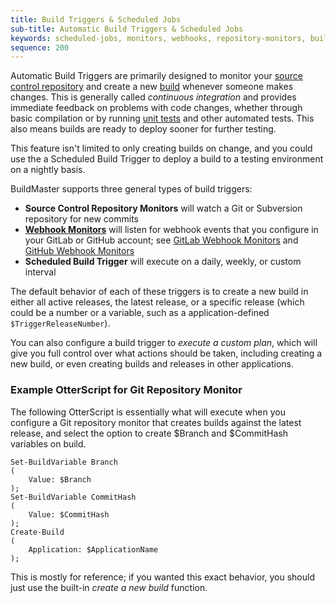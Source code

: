 ```yaml
---
title: Build Triggers & Scheduled Jobs
sub-title: Automatic Build Triggers & Scheduled Jobs
keywords: scheduled-jobs, monitors, webhooks, repository-monitors, buildmaster, continuous-integration
sequence: 200
---
```

Automatic Build Triggers are primarily designed to monitor your [source control repository](/docs/buildmaster/builds/continuous-integration/source-control) and create a new [build](/docs/buildmaster/builds/overview) whenever someone makes changes. This is generally called *continuous integration* and provides immediate feedback on problems with code changes, whether through basic compilation or by running [unit tests](/docs/buildmaster/builds/tests/unit-tests) and other automated tests. This also means builds are ready to deploy sooner for further testing.

This feature isn't limited to only creating builds on change, and you could use the a Scheduled Build Trigger to deploy a build to a testing environment on a nightly basis.

BuildMaster supports three general types of build triggers:
 * **Source Control Repository Monitors**  will watch a Git or Subversion repository for new commits
 * **[Webhook Monitors](/docs/buildmaster/builds/continuous-integration/build-triggers-and-monitors/repository-hooks)** will listen for webhook events that you configure in your GitLab or GitHub account; see [GitLab Webhook Monitors](https://github.com/Inedo/inedox-git/wiki/configuring-gitlab-hooks) and [GitHub Webhook Monitors](https://github.com/Inedo/inedox-git/wiki/configuring-github-hooks)
 * **Scheduled Build Trigger** will execute on a daily, weekly, or custom interval

The default behavior of each of these triggers is to create a new build in either all active releases, the latest release, or a specific release (which could be a number or a variable, such as a application-defined `$TriggerReleaseNumber`). 

You  can also configure a build trigger to *execute a custom plan*, which will give you full control over what actions should be taken, including creating a new build, or even creating builds and releases in other applications.

### Example OtterScript for Git Repository Monitor
The following OtterScript is essentially what will execute when you configure a Git repository monitor that creates builds against the latest release, and select the option to create $Branch and $CommitHash variables on build. 
```
Set-BuildVariable Branch
(
    Value: $Branch
);
Set-BuildVariable CommitHash
(
    Value: $CommitHash
);
Create-Build
(
    Application: $ApplicationName
);
```
This is mostly for reference; if you wanted this exact behavior, you should just use the built-in *create a new build* function.

